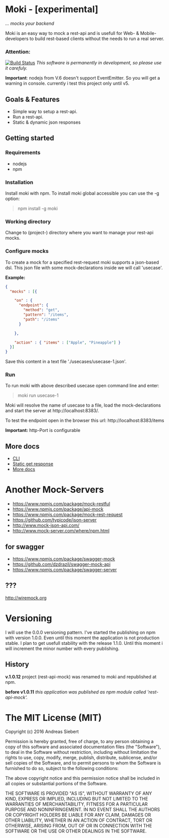 # Moki - [experimental]
*... mocks your backend*

Moki is an easy way to mock a rest-api and is usefull for Web- & Mobile-developers
to build rest-based clients without the needs to run a real server.

### Attention:
[![Build Status](https://travis-ci.org/drdrej/rest-api-mock.png?branch=master)](https://travis-ci.org/drdrej/app-buildr)
*This software is permanently in development, so please use it carefuly.*

**Important**: nodejs from V.6 doesn't support EventEmitter. So you will get a warning in console. currently i test this project only until v5.

## Goals & Features

* Simple way to setup a rest-api.
* Run a rest-api.
* Static & dynamic json responses


## Getting started

### Requirements

* nodejs
* npm

### Installation

Install moki with npm. To install moki global accessible you can use the -g option:

   > npm install -g moki



### Working directory
   Change to (project-) directory where you want to manage your rest-api mocks.

### Configure mocks

To create a mock for a specified rest-request moki supports a json-based dsl.
This json file with some mock-declarations inside we will call 'usecase'.

**Example:**
````json
{
  "mocks" : [{

    "on" : {
      "endpoint": {
        "method": "get",
        "pattern": "/items",
        "path": "/items"
      }

    },

    "action" : { "items" : ["Apple", "Pineapple"] }
  }]
}
````

Save this content in a text file './usecases/usecase-1.json'.


### Run

To run moki with above described usecase open command line and enter:

   >moki run usecase-1

Moki will resolve the name of usecase to a file, load the mock-declarations and start the server at
http://localhost:8383/.

To test the endpoint open in the browser this url:
   http://localhost:8383/items

**Important:** http-Port is configurable

## More docs
* [CLI](https://github.com/drdrej/rest-api-mock/blob/master/docs/CLI.md)
* [Static get response](https://github.com/drdrej/rest-api-mock/blob/master/docs/MOCK_Static_get_Response.md)
* [More docs](https://github.com/drdrej/rest-api-mock/blob/master/docs/MOCK_setup_programmatically.md)

# Another Mock-Servers

* https://www.npmjs.com/package/mock-restful
* https://www.npmjs.com/package/api-mock
* https://www.npmjs.com/package/mock-rest-request
* https://github.com/typicode/json-server
* http://www.mock-json-api.com/
* http://www.mock-server.com/where/npm.html


## for swagger
* https://www.npmjs.com/package/swagger-mock
* https://github.com/dzdrazil/swagger-mock-api
* https://www.npmjs.com/package/swagger-server


##  ???
http://wiremock.org

# Versioning

I will use the 0.0.0 versioning pattern. I've started the publishing on npm with version 1.0.0. Even until this moment the application is not production stable. I plan to get usefull stability with the release 1.1.0. Until this moment i will increment the minor number with every publishing.

## History

**v.1.0.12** project (rest-api-mock) was renamed to moki and republished at npm.

**before v1.0.11** *this application was published as npm module called 'rest-api-mock'.*


# The MIT License (MIT)

Copyright (c) 2016 Andreas Siebert

Permission is hereby granted, free of charge, to any person obtaining a copy
of this software and associated documentation files (the "Software"), to deal
in the Software without restriction, including without limitation the rights
to use, copy, modify, merge, publish, distribute, sublicense, and/or sell
copies of the Software, and to permit persons to whom the Software is
furnished to do so, subject to the following conditions:

The above copyright notice and this permission notice shall be included in all
copies or substantial portions of the Software.

THE SOFTWARE IS PROVIDED "AS IS", WITHOUT WARRANTY OF ANY KIND, EXPRESS OR
IMPLIED, INCLUDING BUT NOT LIMITED TO THE WARRANTIES OF MERCHANTABILITY,
FITNESS FOR A PARTICULAR PURPOSE AND NONINFRINGEMENT. IN NO EVENT SHALL THE
AUTHORS OR COPYRIGHT HOLDERS BE LIABLE FOR ANY CLAIM, DAMAGES OR OTHER
LIABILITY, WHETHER IN AN ACTION OF CONTRACT, TORT OR OTHERWISE, ARISING FROM,
OUT OF OR IN CONNECTION WITH THE SOFTWARE OR THE USE OR OTHER DEALINGS IN THE
SOFTWARE.
